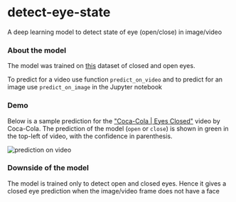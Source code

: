 # detect-eye-state
A deep learning model to detect state of eye (open/close) in image/video


### About the model
The model was trained on [this][1] dataset of closed and open eyes.

To predict for a video use function `predict_on_video` and to predict for an image use `predict_on_image` in the Jupyter notebook

### Demo
Below is a sample prediction for the ["Coca-Cola | Eyes Closed"][2] video by Coca-Cola.
The prediction of the model (`open` or `close`) is shown in green in the top-left of video, with the confidence in parenthesis.
   
![prediction on video](coca_cola_labelled.gif)

### Downside of the model
The model is trained only to detect open and closed eyes. Hence it gives a closed eye prediction when the image/video frame does not have a face

[1]: http://parnec.nuaa.edu.cn/xtan/data/datasets/dataset_B_Facial_Images.rar
[2]: https://www.youtube.com/watch?v=ZiGWZRDXCLc

